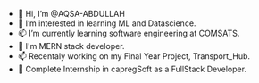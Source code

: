 - 👋 Hi, I’m @AQSA-ABDULLAH
- 👀 I’m interested in learning ML and Datascience.
- 📫 I’m currently learning software engineering at COMSATS.
- 🌱 I'm MERN stack developer.
- 📫 Recentaly working on my Final Year Project, Transport_Hub.
- 🌱 Complete Internship in capregSoft as a FullStack Developer.

<!---
AQSA-ABDULLAH/AQSA-ABDULLAH is a ✨ special ✨ repository because its `README.md` (this file) appears on your GitHub profile.
You can click the Preview link to take a look at your changes.
--->
